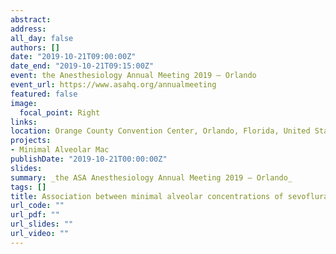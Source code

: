 ```yaml
---
abstract: 
address:
all_day: false
authors: []
date: "2019-10-21T09:00:00Z"
date_end: "2019-10-21T09:15:00Z"
event: the Anesthesiology Annual Meeting 2019 – Orlando		
event_url: https://www.asahq.org/annualmeeting
featured: false
image:
  focal_point: Right
links:
location: Orange County Convention Center, Orlando, Florida, United States of America
projects:
- Minimal Alveolar Mac
publishDate: "2019-10-21T00:00:00Z"
slides: 
summary: _the ASA Anesthesiology Annual Meeting 2019 – Orlando_	
tags: []
title: Association between minimal alveolar concentrations of sevoflurane and myocardial injury on noncardiac surgery
url_code: ""
url_pdf: ""
url_slides: ""
url_video: ""
---
```


